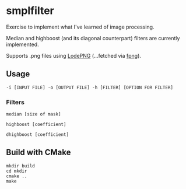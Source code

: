# smplfilter

Exercise to implement what I've learned of image processing.

Median and highboost (and its diagonal counterpart) filters are currently implemented.

Supports .png files using [LodePNG](https://github.com/lvandeve/lodepng) (...fetched via [fpng](https://github.com/richgel999/fpng/)).

## Usage

```
-i [INPUT FILE] -o [OUTPUT FILE] -h [FILTER] [OPTION FOR FILTER]
```
### Filters

```
median [size of mask]

highboost [coefficient]

dhighboost [coefficient]
```
## Build with CMake
```
mkdir build
cd mkdir
cmake ..
make
```
